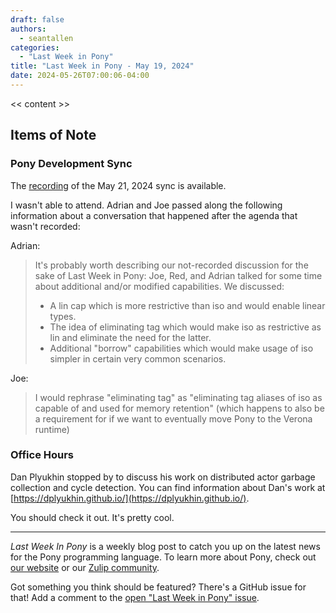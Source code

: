 ```yaml
---
draft: false
authors:
  - seantallen
categories:
  - "Last Week in Pony"
title: "Last Week in Pony - May 19, 2024"
date: 2024-05-26T07:00:06-04:00
---
```


<< content >>

<!-- more -->

## Items of Note

### Pony Development Sync

The [recording](https://vimeo.com/949571597) of the May 21, 2024 sync is available.

I wasn't able to attend. Adrian and Joe passed along the following information about a conversation that happened after the agenda that wasn't recorded:

Adrian:

> It's probably worth describing our not-recorded discussion for the sake of Last Week in Pony: Joe, Red, and Adrian talked for some time about additional and/or modified capabilities. We discussed:
>
>- A lin cap which is more restrictive than iso and would enable linear types.
>- The idea of eliminating tag which would make iso as restrictive as lin and eliminate the need for the latter.
>- Additional "borrow" capabilities which would make usage of iso simpler in certain very common scenarios.

Joe:

> I would rephrase "eliminating tag" as "eliminating tag aliases of iso as capable of and used for memory retention" (which happens to also be a requirement for if we want to eventually move Pony to the Verona runtime)

### Office Hours

Dan Plyukhin stopped by to discuss his work on distributed actor garbage collection and cycle detection. You can find information about Dan's work at [https://dplyukhin.github.io/](https://dplyukhin.github.io/).

You should check it out. It's pretty cool.

---

_Last Week In Pony_ is a weekly blog post to catch you up on the latest news for the Pony programming language. To learn more about Pony, check out [our website](https://ponylang.io) or our [Zulip community](https://ponylang.zulipchat.com).

Got something you think should be featured? There's a GitHub issue for that! Add a comment to the [open "Last Week in Pony" issue](https://github.com/ponylang/ponylang.github.io/issues?q=is%3Aissue+is%3Aopen+label%3Alast-week-in-pony).
